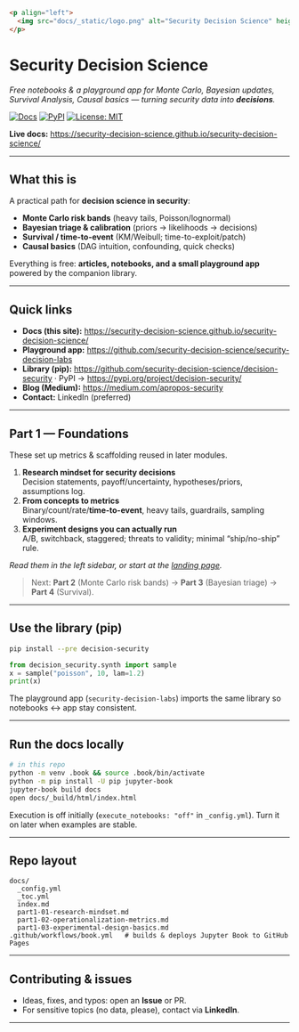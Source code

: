 ```md
<p align="left">
  <img src="docs/_static/logo.png" alt="Security Decision Science" height="64">
</p>
```

# Security Decision Science

_Free notebooks & a playground app for Monte Carlo, Bayesian updates, Survival Analysis, Causal basics — turning security data into **decisions**._

[![Docs](https://github.com/security-decision-science/security-decision-science/actions/workflows/book.yml/badge.svg)](https://github.com/security-decision-science/security-decision-science/actions/workflows/book.yml)
[![PyPI](https://img.shields.io/pypi/v/decision-security?label=decision-security&include_prereleases)](https://pypi.org/project/decision-security/)
[![License: MIT](https://img.shields.io/badge/License-MIT-green.svg)](LICENSE)

**Live docs:** https://security-decision-science.github.io/security-decision-science/

---

## What this is

A practical path for **decision science in security**:

- **Monte Carlo risk bands** (heavy tails, Poisson/lognormal)  
- **Bayesian triage & calibration** (priors → likelihoods → decisions)  
- **Survival / time-to-event** (KM/Weibull; time-to-exploit/patch)  
- **Causal basics** (DAG intuition, confounding, quick checks)

Everything is free: **articles, notebooks, and a small playground app** powered by the companion library.

---

## Quick links

- **Docs (this site):** https://security-decision-science.github.io/security-decision-science/  
- **Playground app:** https://github.com/security-decision-science/security-decision-labs  
- **Library (pip):** https://github.com/security-decision-science/decision-security · PyPI → https://pypi.org/project/decision-security/  
- **Blog (Medium):** https://medium.com/apropos-security  
- **Contact:** LinkedIn (preferred)

---

## Part 1 — Foundations

These set up metrics & scaffolding reused in later modules.

1. **Research mindset for security decisions**  
   Decision statements, payoff/uncertainty, hypotheses/priors, assumptions log.
2. **From concepts to metrics**  
   Binary/count/rate/**time-to-event**, heavy tails, guardrails, sampling windows.
3. **Experiment designs you can actually run**  
   A/B, switchback, staggered; threats to validity; minimal “ship/no-ship” rule.

_Read them in the left sidebar, or start at the [landing page](./docs/index.md)._

> Next: **Part 2** (Monte Carlo risk bands) → **Part 3** (Bayesian triage) → **Part 4** (Survival).

---

## Use the library (pip)

```bash
pip install --pre decision-security
```

```python
from decision_security.synth import sample
x = sample("poisson", 10, lam=1.2)
print(x)
```

The playground app (`security-decision-labs`) imports the same library so notebooks ↔ app stay consistent.

---

## Run the docs locally

```bash
# in this repo
python -m venv .book && source .book/bin/activate
python -m pip install -U pip jupyter-book
jupyter-book build docs
open docs/_build/html/index.html
```

Execution is off initially (`execute_notebooks: "off"` in `_config.yml`). Turn it on later when examples are stable.

---

## Repo layout

```
docs/
  _config.yml
  _toc.yml
  index.md
  part1-01-research-mindset.md
  part1-02-operationalization-metrics.md
  part1-03-experimental-design-basics.md
.github/workflows/book.yml   # builds & deploys Jupyter Book to GitHub Pages
```

---

## Contributing & issues

- Ideas, fixes, and typos: open an **Issue** or PR.  
- For sensitive topics (no data, please), contact via **LinkedIn**.

---

